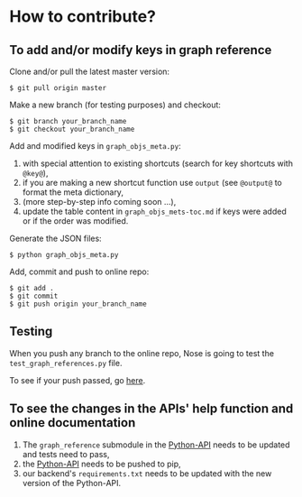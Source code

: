 # How to contribute?


## To add and/or modify keys in graph reference

Clone and/or pull the latest master version: 
```
$ git pull origin master
```

Make a new branch (for testing purposes) and checkout: 
```
$ git branch your_branch_name
$ git checkout your_branch_name
```

Add and modified keys in `graph_objs_meta.py`:

1. with special attention to existing shortcuts (search for key shortcuts with
   `@key@`),
1. if you are making a new shortcut function use `output` (see `@output@` to
   format the meta dictionary,
1. (more step-by-step info coming soon ...),
1. update the table content in `graph_objs_mets-toc.md` if keys were added or if
   the order was modified.

Generate the JSON files:
```
$ python graph_objs_meta.py
```

Add, commit and push to online repo:
```
$ git add .
$ git commit 
$ git push origin your_branch_name
```


## Testing

When you push any branch to the online repo, Nose is going to test the
`test_graph_references.py` file. 

To see if your push passed, go
[here](https://circleci.com/gh/plotly/graph_reference).


## To see the changes in the APIs' help function and online documentation

1. The `graph_reference` submodule in the
   [Python-API](https://github.com/plotly/python-api) needs to be updated and
   tests need to pass,
1. the [Python-API](https://github.com/plotly/python-api) needs to be pushed to
   pip,
1. our backend's `requirements.txt` needs to be updated with the new version of
   the Python-API.


